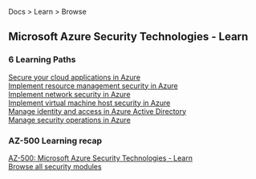 Docs  > Learn >  Browse  
<h2>Microsoft Azure Security Technologies - Learn</h2>

 <h3>6 Learning Paths</h3>
<a href="https://docs.microsoft.com/learn/paths/secure-your-cloud-apps/">Secure your cloud applications in Azure</a><br />
<a href="https://docs.microsoft.com/learn/paths/implement-resource-mgmt-security/">Implement resource management security in Azure</a><br />
<a href="https://docs.microsoft.com/learn/paths/implement-network-security/">Implement network security in Azure</a><br />
<a href="https://docs.microsoft.com/learn/paths/implement-host-security/">Implement virtual machine host security in Azure</a><br />
<a href="https://docs.microsoft.com/learn/paths/manage-identity-and-access/">Manage identity and access in Azure Active Directory</a><br />
<a href="https://docs.microsoft.com/learn/paths/manage-security-operations/">Manage security operations in Azure</a><br />

<h3>AZ-500 Learning recap</h3>
<a href="https://docs.microsoft.com/en-us/learn/certifications/exams/az-500">AZ-500: Microsoft Azure Security Technologies - Learn</a><br /><a href="https://docs.microsoft.com/en-us/learn/browse/?term=security">Browse all security modules</a><br \>
 

<a href=""></a>
<a href=""></a>
<a href=""></a>
<a href=""></a>
<a href=""></a>

